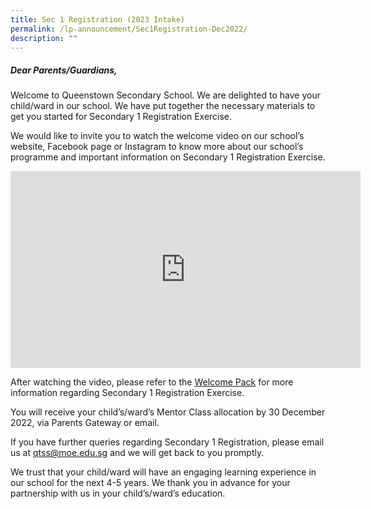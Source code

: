 ```yaml
---
title: Sec 1 Registration (2023 Intake)
permalink: /lp-announcement/Sec1Registration-Dec2022/
description: ""
---
```

##### Dear Parents/Guardians,

Welcome to Queenstown Secondary School. We are delighted to have your child/ward in our school. We have put together the necessary materials to get you started for Secondary 1 Registration Exercise. 

We would like to invite you to watch the welcome video on our school’s website, Facebook page or Instagram to know more about our school’s programme and important information on Secondary 1 Registration Exercise.

<iframe width="560" height="315" src="https://www.youtube.com/embed/NzYk284IeqI" title="YouTube video player" frameborder="0" allow="accelerometer; autoplay; clipboard-write; encrypted-media; gyroscope; picture-in-picture" allowfullscreen></iframe>


After watching the video, please refer to the [Welcome Pack](/files/Welcome%20Pack_2023%20intake%20(2).pdf) for more information regarding Secondary 1 Registration Exercise. 

You will receive your child’s/ward’s Mentor Class allocation by 30 December 2022, via Parents Gateway or email.

If you have further queries regarding Secondary 1 Registration, please email us at <a href = "mailto: qtss@moe.edu.sg"> qtss@moe.edu.sg </a> and we will get back to you promptly.

We trust that your child/ward will have an engaging learning experience in our school for the next 4-5 years. We thank you in advance for your partnership with us in your child’s/ward’s education.